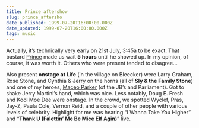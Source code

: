 ```yaml
---
title: Prince aftershow
slug: prince_aftersho
date_published: 1999-07-20T16:00:00.000Z
date_updated: 1999-07-20T16:00:00.000Z
tags: music
---
```


Actually, it’s technically very early on 21st July, 3:45a to be exact. That bastard [Prince](http://www.prince.org/) made us wait **5 hours** until he showed up. In my opinion, of course, it was worth it. Others who were present tended to disagree…

Also present **onstage at Life** (in the village on Bleecker) were Larry Graham, Rose Stone, and Cynthia & Jerry on the horns (all of **Sly & the Family Stone**) and one of my heroes, [Maceo Parker](http://www.maceo.com/) (of the JB’s and Parliament). Got to shake Jerry Martini’s hand, which was nice. Less notably, Doug E. Fresh and Kool Moe Dee were onstage. In the crowd, we spotted Wyclef, Pras, Jay-Z, Paula Cole, Vernon Reid, and a couple of other people with various levels of celebrity. Highlight for me was hearing “I Wanna Take You Higher” and “**Thank U (Falettin’ Me Be Mice Elf Agin)**” live.
